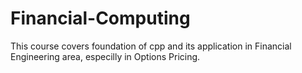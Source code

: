 # Financial-Computing
This course covers foundation of cpp and its application in Financial Engineering area, especilly in Options Pricing.
